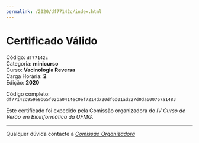 ```yaml
---
permalink: /2020/df77142c/index.html
---
```


# Certificado Válido

Código: `df77142c`<br>
Categoria: **minicurso**<br>
Curso: **Vacinologia Reversa**<br>
Carga Horária: **2**<br>
Edição: **2020**<br>


Código completo: `df77142c959e9b65f02ba0414ec0ef7214d720df6d01ad227d0da600767a1483`


Este certificado foi expedido pela Comissão organizadora do *IV Curso de Verão em Bioinformática da UFMG*.

----

Qualquer dúvida contacte a [_Comissão Organizadora_](<mailto:cursobioinfoufmg@gmail.com$subject=[Certificados]>)

